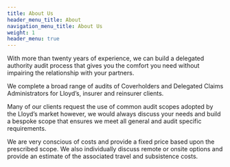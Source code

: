 ```yaml
---
title: About Us
header_menu_title: About
navigation_menu_title: About Us
weight: 1
header_menu: true
---
```


With more than twenty years of experience, we can build a delegated authority audit process that gives you the comfort you need without impairing the relationship with your partners.

We complete a broad range of audits of Coverholders and Delegated Claims Administrators for Lloyd’s, insurer and reinsurer clients.

Many of our clients request the use of common audit scopes adopted by the Lloyd’s market however, we would always discuss your needs and build a bespoke scope that ensures we meet all general and audit specific requirements.

We are very conscious of costs and provide a fixed price based upon the prescribed scope. We also individually discuss remote or onsite options and provide an estimate of the associated travel and subsistence costs.
